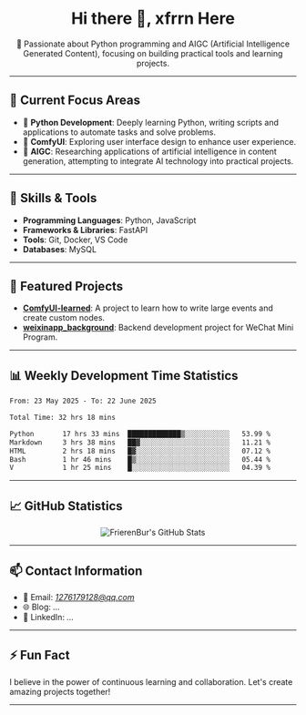 <h1 align="center">Hi there 👋, xfrrn Here</h1>

<p align="center">
  🎯 Passionate about Python programming and AIGC (Artificial Intelligence Generated Content), focusing on building practical tools and learning projects.
</p>

---

## 🧠 Current Focus Areas

- 🐍 **Python Development**: Deeply learning Python, writing scripts and applications to automate tasks and solve problems.
- 🧩 **ComfyUI**: Exploring user interface design to enhance user experience.
- 🤖 **AIGC**: Researching applications of artificial intelligence in content generation, attempting to integrate AI technology into practical projects.

---

## 🔧 Skills & Tools

- **Programming Languages**: Python, JavaScript
- **Frameworks & Libraries**: FastAPI
- **Tools**: Git, Docker, VS Code
- **Databases**: MySQL

---

## 📂 Featured Projects

- [**ComfyUI-learned**](https://github.com/FrierenBur/ComfyUI-learned): A project to learn how to write large events and create custom nodes.
- [**weixinapp_background**](https://github.com/FrierenBur/weixinapp_background): Backend development project for WeChat Mini Program.

---

## 📊 Weekly Development Time Statistics
<!--START_SECTION:waka-->

```txt
From: 23 May 2025 - To: 22 June 2025

Total Time: 32 hrs 18 mins

Python       17 hrs 33 mins  █████████████▒░░░░░░░░░░░   53.99 %
Markdown     3 hrs 38 mins   ██▓░░░░░░░░░░░░░░░░░░░░░░   11.21 %
HTML         2 hrs 18 mins   █▓░░░░░░░░░░░░░░░░░░░░░░░   07.12 %
Bash         1 hr 46 mins    █▒░░░░░░░░░░░░░░░░░░░░░░░   05.44 %
V            1 hr 25 mins    █░░░░░░░░░░░░░░░░░░░░░░░░   04.39 %
```

<!--END_SECTION:waka-->



---

## 📈 GitHub Statistics

<p align="center">
  <img src="https://github-readme-stats.vercel.app/api?username=FrierenBur&show_icons=true&theme=radical" alt="FrierenBur's GitHub Stats" />
</p>

---

## 📫 Contact Information

- 📧 Email: *1276179128@qq.com*
- 🌐 Blog: *...*
- 💼 LinkedIn: *...*

---

## ⚡ Fun Fact

I believe in the power of continuous learning and collaboration. Let's create amazing projects together!

---
